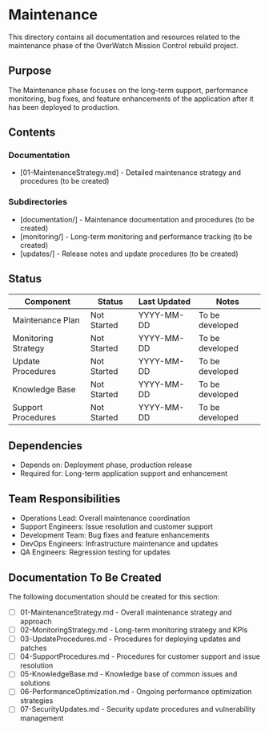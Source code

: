 # Maintenance

This directory contains all documentation and resources related to the maintenance phase of the OverWatch Mission Control rebuild project.

## Purpose

The Maintenance phase focuses on the long-term support, performance monitoring, bug fixes, and feature enhancements of the application after it has been deployed to production.

## Contents

### Documentation
- [01-MaintenanceStrategy.md] - Detailed maintenance strategy and procedures (to be created)

### Subdirectories
- [documentation/] - Maintenance documentation and procedures (to be created)
- [monitoring/] - Long-term monitoring and performance tracking (to be created)
- [updates/] - Release notes and update procedures (to be created)

## Status

| Component | Status | Last Updated | Notes |
|-----------|--------|--------------|-------|
| Maintenance Plan | Not Started | YYYY-MM-DD | To be developed |
| Monitoring Strategy | Not Started | YYYY-MM-DD | To be developed |
| Update Procedures | Not Started | YYYY-MM-DD | To be developed |
| Knowledge Base | Not Started | YYYY-MM-DD | To be developed |
| Support Procedures | Not Started | YYYY-MM-DD | To be developed |

## Dependencies

- Depends on: Deployment phase, production release
- Required for: Long-term application support and enhancement

## Team Responsibilities

- Operations Lead: Overall maintenance coordination
- Support Engineers: Issue resolution and customer support
- Development Team: Bug fixes and feature enhancements
- DevOps Engineers: Infrastructure maintenance and updates
- QA Engineers: Regression testing for updates

## Documentation To Be Created

The following documentation should be created for this section:

- [ ] 01-MaintenanceStrategy.md - Overall maintenance strategy and approach
- [ ] 02-MonitoringStrategy.md - Long-term monitoring strategy and KPIs
- [ ] 03-UpdateProcedures.md - Procedures for deploying updates and patches
- [ ] 04-SupportProcedures.md - Procedures for customer support and issue resolution
- [ ] 05-KnowledgeBase.md - Knowledge base of common issues and solutions
- [ ] 06-PerformanceOptimization.md - Ongoing performance optimization strategies
- [ ] 07-SecurityUpdates.md - Security update procedures and vulnerability management 